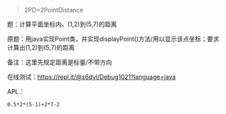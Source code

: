 > 2PD=2PointDistance

题：计算平面坐标内，(1,2)到(5,7)的距离

原题：用java实现Point类，并实现displayPoint()方法/用以显示该点坐标；要求计算出(1,2)到(5,7)的距离

备注：这里先规定距离是标量/不带方向

在线测试：https://repl.it/@s6dyl/Debug1021?language=java

APL：
```APL
0.5*2*(5-1)+2*7-2
```
